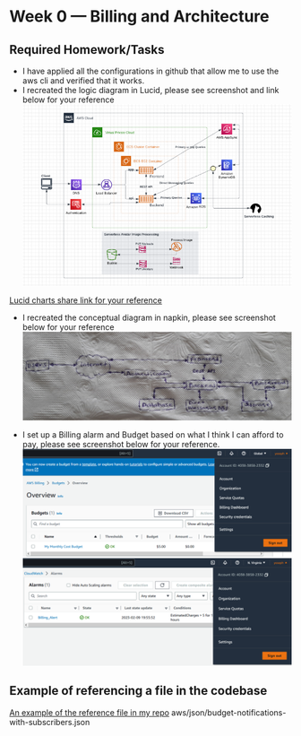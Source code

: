 # Week 0 — Billing and Architecture
## Required Homework/Tasks
- I have applied all the configurations in github that allow me to use the aws cli and verified that it works. <br />
- I recreated the logic diagram in Lucid, please see screenshot and link below for your reference  <br />
![logical diagram](/journal/assets/Logical-diagram.PNG) <br />

[Lucid charts share link for your reference](https://lucid.app/lucidchart/99c9e132-611f-4a56-bbfd-ff81e87b42b6/edit?viewport_loc=-380%2C-688%2C2220%2C1088%2C0_0&invitationId=inv_1b8bb36b-e9d0-4fc0-9674-17aefc62979b) <br />

- I recreated the conceptual diagram in napkin, please see screenshot below for your reference <br />
![Conceptual napkin diagram](/journal/assets/Conceptual-napkin-diagram.PNG)<br />

- I set up a Billing alarm and Budget based on what I think I can afford to pay, please see screenshot below for your reference. <br />
![Budgets](/journal/assets/Budgets.PNG) <br />
![Billing-Alert](/journal/assets/Billing_Alert.PNG) <br />

## Example of referencing a file in the codebase
[An example of the reference file in my repo](/aws/json/budget-notifications-with-subscribers.json) aws/json/budget-notifications-with-subscribers.json
